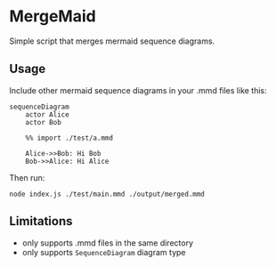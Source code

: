 # MergeMaid

Simple script that merges mermaid sequence diagrams. 

## Usage

Include other mermaid sequence diagrams in your .mmd files like this:

```
sequenceDiagram
    actor Alice
    actor Bob

    %% import ./test/a.mmd
    
    Alice->>Bob: Hi Bob
    Bob->>Alice: Hi Alice
```

Then run:

```
node index.js ./test/main.mmd ./output/merged.mmd
```

## Limitations
- only supports .mmd files in the same directory
- only supports `SequenceDiagram` diagram type